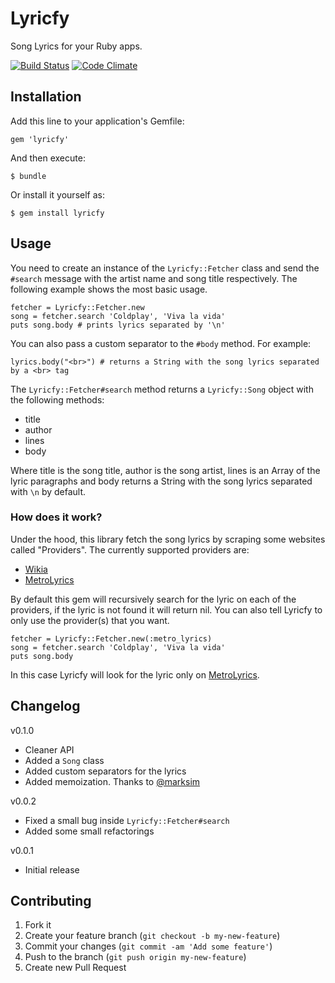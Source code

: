 # Lyricfy

Song Lyrics for your Ruby apps.

[![Build Status](https://travis-ci.org/javichito/Lyricfy.png?branch=master)](https://travis-ci.org/javichito/Lyricfy)
[![Code Climate](https://codeclimate.com/github/javichito/Lyricfy.png)](https://codeclimate.com/github/javichito/Lyricfy)

## Installation

Add this line to your application's Gemfile:

    gem 'lyricfy'

And then execute:

    $ bundle

Or install it yourself as:

    $ gem install lyricfy

## Usage

You need to create an instance of the <code>Lyricfy::Fetcher</code> class and send the <code>#search</code> message with the artist name and song title respectively. The following example shows the most basic usage.

    fetcher = Lyricfy::Fetcher.new
    song = fetcher.search 'Coldplay', 'Viva la vida'
    puts song.body # prints lyrics separated by '\n'

You can also pass a custom separator to the <code>#body</code> method. For example:

    lyrics.body("<br>") # returns a String with the song lyrics separated by a <br> tag

The <code>Lyricfy::Fetcher#search</code> method returns a <code>Lyricfy::Song</code> object with the following methods:

- title
- author
- lines
- body

Where title is the song title, author is the song artist, lines is an Array of the lyric paragraphs and body returns a String with the song lyrics separated with <code>\n</code> by default.

### How does it work?

Under the hood, this library fetch the song lyrics by scraping some websites called "Providers". The currently supported providers are:

- [Wikia](http://lyrics.wikia.com/Lyrics_Wiki)
- [MetroLyrics](http://www.metrolyrics.com/)

By default this gem will recursively search for the lyric on each of the providers, if the lyric is not found it will return nil. You can also tell Lyricfy to only use the provider(s) that you want.

    fetcher = Lyricfy::Fetcher.new(:metro_lyrics)
    song = fetcher.search 'Coldplay', 'Viva la vida'
    puts song.body

In this case Lyricfy will look for the lyric only on [MetroLyrics](http://www.metrolyrics.com/).

## Changelog

v0.1.0
- Cleaner API
- Added a <code>Song</code> class
- Added custom separators for the lyrics
- Added memoization. Thanks to [@marksim](https://github.com/marksim)

v0.0.2
- Fixed a small bug inside <code>Lyricfy::Fetcher#search</code>
- Added some small refactorings

v0.0.1
- Initial release

## Contributing

1. Fork it
2. Create your feature branch (`git checkout -b my-new-feature`)
3. Commit your changes (`git commit -am 'Add some feature'`)
4. Push to the branch (`git push origin my-new-feature`)
5. Create new Pull Request
